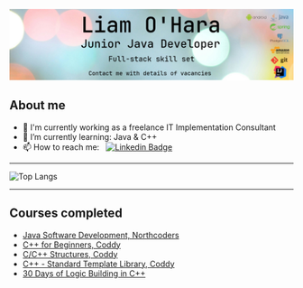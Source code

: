 ![Banner](/images/LinkedIn_banner1.jpg "Banner")

## About me
<!-- - 🔍 I'm looking for Junior Software Developer roles -->
- 💼 I'm currently working as a freelance IT Implementation Consultant
- 🌱 I’m currently learning: Java & C++
- 📫 How to reach me: &nbsp; [![Linkedin Badge](https://img.shields.io/badge/-LinkedIn-blue?style=flat&logo=Linkedin&logoColor=white)](https://www.linkedin.com/in/liamohara/)
---
![Top Langs](https://github-readme-stats.vercel.app/api/top-langs/?username=liam-ohara&layout=compact)

---
## Courses completed
- [Java Software Development, Northcoders](https://northcoders.com/our-courses/skills-bootcamp-in-java-software-development)
- [C++ for Beginners, Coddy](https://coddy.tech/courses/cpp_for_beginners)
- [C/C++ Structures, Coddy](https://coddy.tech/courses/ccpp_structures)
- [C++ - Standard Template Library, Coddy](https://coddy.tech/courses/cpp__standard_template_library)
- [30 Days of Logic Building in C++](https://coddy.tech/courses/30_days_of_logic_building_in_cpp)

<!--
**liam-ohara/liam-ohara** is a ✨ _special_ ✨ repository because its `README.md` (this file) appears on your GitHub profile.

Here are some ideas to get you started:

- 🔭 I’m currently working on ...
- 🌱 I’m currently learning ...
- 👯 I’m looking to collaborate on ...
- 🤔 I’m looking for help with ...
- 💬 Ask me about ...

- 😄 Pronouns: ...
- ⚡ Fun fact: ...
-->
